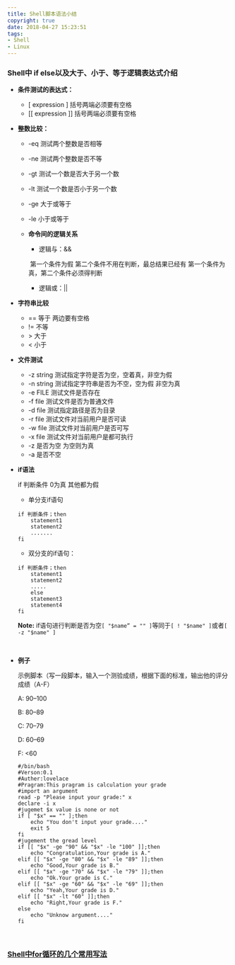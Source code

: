 ```yaml
---
title: Shell脚本语法小结
copyright: true
date: 2018-04-27 15:23:51
tags:
- Shell
- Linux
---
```


### Shell中 if else以及大于、小于、等于逻辑表达式介绍

- **条件测试的表达式：**

  - [ expression ]  括号两端必须要有空格
  - [[ expression ]] 括号两端必须要有空格
<!--more-->
- **整数比较：**

  - -eq 测试两个整数是否相等

  - -ne 测试两个整数是否不等

  - -gt 测试一个数是否大于另一个数

  - -lt 测试一个数是否小于另一个数

  - -ge 大于或等于

  - -le 小于或等于

  - **命令间的逻辑关系**

    - 逻辑与：&&

    ​        第一个条件为假 第二个条件不用在判断，最总结果已经有
            第一个条件为真，第二个条件必须得判断

    - 逻辑或：||

- **字符串比较**

  - == 等于  两边要有空格
  - != 不等
  - \>  大于
  - <  小于

- **文件测试**

  - -z string 测试指定字符是否为空，空着真，非空为假
  - -n string 测试指定字符串是否为不空，空为假 非空为真
  - -e FILE 测试文件是否存在
  - -f file 测试文件是否为普通文件
  - -d file 测试指定路径是否为目录
  - -r file 测试文件对当前用户是否可读
  - -w file 测试文件对当前用户是否可写
  - -x file 测试文件对当前用户是都可执行
  - -z  是否为空  为空则为真
  - -a  是否不空

- **if语法**

  if 判断条件 0为真 其他都为假

  - 单分支if语句

  ```Shell
  if 判断条件；then
      statement1
      statement2
      .......
  fi
  ```

  - 双分支的if语句：

  ```Shell
  if 判断条件；then
      statement1
      statement2
      .....
      else
      statement3
      statement4
  fi
  ```

  **Note:**
  	if语句进行判断是否为空` [ "$name” = "" ] `等同于`[ ! "$name" ]`或者`[ -z "$name" ]`

  ​

- **例子**

  示例脚本（写一段脚本，输入一个测验成绩，根据下面的标准，输出他的评分成绩（A-F）

  A: 90–100

  B: 80–89

  C: 70–79

  D: 60–69

  F: <60 

  ```
  #/bin/bash
  #Verson:0.1
  #Auther:lovelace
  #Pragram:This pragram is calculation your grade
  #import an argument
  read -p "Please input your grade:" x
  declare -i x
  #jugemet $x value is none or not
  if [ "$x" == "" ];then
      echo "You don't input your grade...."
      exit 5
  fi
  #jugement the gread level
  if [[ "$x" -ge "90" && "$x" -le "100" ]];then
      echo "Congratulation,Your grade is A."
  elif [[ "$x" -ge "80" && "$x" -le "89" ]];then
      echo "Good,Your grade is B."
  elif [[ "$x" -ge "70" && "$x" -le "79" ]];then
      echo "Ok.Your grade is C."
  elif [[ "$x" -ge "60" && "$x" -le "69" ]];then
      echo "Yeah,Your grade is D."
  elif [[ "$x" -lt "60" ]];then
      echo "Right,Your grade is F."
  else
      echo "Unknow argument...."
  fi
  ```

  ​

### [Shell中for循环的几个常用写法](https://blog.csdn.net/BabyFish13/article/details/52981110)
